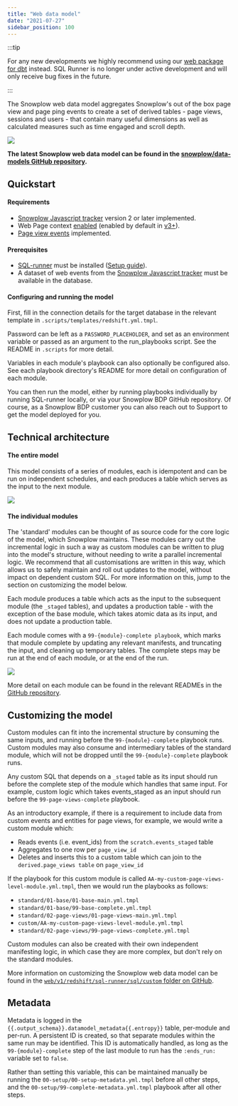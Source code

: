 ```yaml
---
title: "Web data model"
date: "2021-07-27"
sidebar_position: 100
---
```


:::tip

For any new developments we highly recommend using our [web package for dbt](/docs/modeling-your-data/modeling-your-data-with-dbt/dbt-models/dbt-web-data-model/index.md) instead. SQL Runner is no longer under active development and will only receive bug fixes in the future.

:::

The Snowplow web data model aggregates Snowplow's out of the box page view and page ping events to create a set of derived tables - page views, sessions and users - that contain many useful dimensions as well as calculated measures such as time engaged and scroll depth.

![](images/image-3.png)

**The latest Snowplow web data model can be found in the [snowplow/data-models GitHub repository](https://github.com/snowplow/data-models/tree/master).**

## Quickstart

#### Requirements

- [Snowplow Javascript tracker](/docs/collecting-data/collecting-from-own-applications/javascript-trackers/index.md) version 2 or later implemented.
- Web Page context [enabled](/docs/collecting-data/collecting-from-own-applications/javascript-trackers/web-tracker/tracker-setup/initialization-options/index.md#webpage-context) (enabled by default in [v3+](/docs/collecting-data/collecting-from-own-applications/javascript-trackers/web-tracker/tracker-setup/initialization-options/index.md#webpage-context)).
- [Page view events](/docs/collecting-data/collecting-from-own-applications/javascript-trackers/web-tracker/tracking-events/index.md#page-views) implemented.

#### Prerequisites

- [SQL-runner](https://github.com/snowplow/sql-runner) must be installed ([Setup guide](/docs/modeling-your-data/modeling-your-data-with-sql-runner/index.md)).
- A dataset of web events from the [Snowplow Javascript tracker](/docs/collecting-data/collecting-from-own-applications/javascript-trackers/index.md) must be available in the database.

#### Configuring and running the model

First, fill in the connection details for the target database in the relevant template in `.scripts/templates/redshift.yml.tmpl`.

Password can be left as a `PASSWORD_PLACEHOLDER`, and set as an environment variable or passed as an argument to the run_playbooks script. See the README in `.scripts` for more detail.

Variables in each module's playbook can also optionally be configured also. See each playbook directory's README for more detail on configuration of each module.

You can then run the model, either by running playbooks individually by running SQL-runner locally, or via your Snowplow BDP GitHub repository. Of course, as a Snowplow BDP customer you can also reach out to Support to get the model deployed for you.

## Technical architecture

#### The entire model

This model consists of a series of modules, each is idempotent and can be run on independent schedules, and each produces a table which serves as the input to the next module.

![](images/web_full_model_structure.jpg)

#### The individual modules

The 'standard' modules can be thought of as source code for the core logic of the model, which Snowplow maintains. These modules carry out the incremental logic in such a way as custom modules can be written to plug into the model's structure, without needing to write a parallel incremental logic. We recommend that all customisations are written in this way, which allows us to safely maintain and roll out updates to the model, without impact on dependent custom SQL. For more information on this, jump to the section on customizing the model below.

Each module produces a table which acts as the input to the subsequent module (the `_staged` tables), and updates a production table - with the exception of the base module, which takes atomic data as its input, and does not update a production table.

Each module comes with a `99-{module}-complete playbook`, which marks that module complete by updating any relevant manifests, and truncating the input, and cleaning up temporary tables. The complete steps may be run at the end of each module, or at the end of the run.

![](images/web_model_module.jpg)

More detail on each module can be found in the relevant READMEs in the [GitHub repository](https://github.com/snowplow/data-models/tree/master).

## Customizing the model

Custom modules can fit into the incremental structure by consuming the same inputs, and running before the `99-{module}-complete` playbook runs. Custom modules may also consume and intermediary tables of the standard module, which will not be dropped until the `99-{module}-complete` playbook runs.

Any custom SQL that depends on a `_staged` table as its input should run before the complete step of the module which handles that same input. For example, custom logic which takes events_staged as an input should run before the `99-page-views-complete` playbook.

As an introductory example, if there is a requirement to include data from custom events and entities for page views, for example, we would write a custom module which:

- Reads events (i.e. event_ids) from the `scratch.events_staged` table
- Aggregates to one row per `page_view_id`
- Deletes and inserts this to a custom table which can join to the `derived.page_views table` on `page_view_id`

If the playbook for this custom module is called `AA-my-custom-page-views-level-module.yml.tmpl`, then we would run the playbooks as follows:

- `standard/01-base/01-base-main.yml.tmpl`
- `standard/01-base/99-base-complete.yml.tmpl`
- `standard/02-page-views/01-page-views-main.yml.tmpl`
- `custom/AA-my-custom-page-views-level-module.yml.tmpl`
- `standard/02-page-views/99-page-views-complete.yml.tmpl`

Custom modules can also be created with their own independent manifesting logic, in which case they are more complex, but don't rely on the standard modules.

More information on customizing the Snowplow web data model can be found in the [`web/v1/redshift/sql-runner/sql/custom` folder on GitHub](https://github.com/snowplow/data-models/).

## Metadata

Metadata is logged in the `{{.output_schema}}.datamodel_metadata{{.entropy}}` table, per-module and per-run. A persistent ID is created, so that separate modules within the same run may be identified. This ID is automatically handled, as long as the `99-{module}-complete` step of the last module to run has the `:ends_run:` variable set to `false`.

Rather than setting this variable, this can be maintained manually be running the `00-setup/00-setup-metadata.yml.tmpl` before all other steps, and the `00-setup/99-complete-metadata.yml.tmpl` playbook after all other steps.
